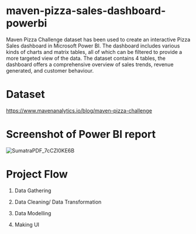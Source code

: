 # maven-pizza-sales-dashboard-powerbi
Maven Pizza Challenge dataset has been used to create an interactive Pizza Sales dashboard in Microsoft Power BI. The dashboard includes various kinds of charts and matrix tables, all of which can be filtered to provide a more targeted view of the data. The dataset contains 4 tables, the dashboard offers a comprehensive overview of sales trends, revenue generated, and customer behaviour.

# Dataset
https://www.mavenanalytics.io/blog/maven-pizza-challenge

# Screenshot of Power BI report
![SumatraPDF_7cCZl0KE6B](https://user-images.githubusercontent.com/29508011/223448474-2b279e22-c390-4d3c-bf41-ca8cc191eb12.png)

# Project Flow

1) Data Gathering

2) Data Cleaning/ Data Transformation

3) Data Modelling

4) Making UI

